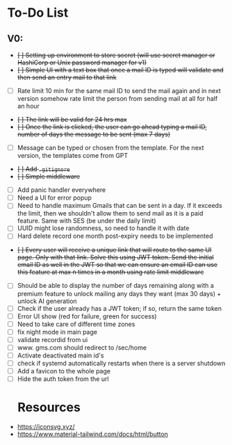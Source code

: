 # To-Do List

## V0:

- ~~[ ] Setting up environment to store secret (will use secret manager or HashiCorp or Unix password manager for v1)~~
- ~~[ ] Simple UI with a text box that once a mail ID is typed will validate and then send an entry mail to that link~~
- [ ] Rate limit 10 min for the same mail ID to send the mail again and in next version somehow rate limit the person from sending mail at all for half an hour
- ~~[ ] The link will be valid for 24 hrs max~~
- ~~[ ] Once the link is clicked, the user can go ahead typing a mail ID, number of days the message to be sent (max 7 days)~~
- [ ] Message can be typed or chosen from the template. For the next version, the templates come from GPT
- ~~[ ] Add `.gitignore`~~
- ~~[ ] Simple middleware~~
- [ ] Add panic handler everywhere
- [ ] Need a UI for error popup
- [ ] Need to handle maximum Gmails that can be sent in a day. If it exceeds the limit, then we shouldn't allow them to send mail as it is a paid feature. Same with SES (be under the daily limit)
- [ ] UUID might lose randomness, so need to handle it with date
- [ ] Hard delete record one month post-expiry needs to be implemented
- ~~[ ] Every user will receive a unique link that will route to the same UI page. Only with that link. Solve this using JWT token. Send the initial email ID as well in the JWT so that we can ensure an email ID can use this feature at max n times in a month using rate limit middleware~~
  
- [ ] Should be able to display the number of days remaining along with a premium feature to unlock mailing any days they want (max 30 days) + unlock AI generation
- [ ] Check if the user already has a JWT token; if so, return the same token
- [ ] Error UI show (red for failure, green for success)
- [ ] Need to take care of different time zones
- [ ] fix night mode in main page
- [ ] validate recordid from ui
- [ ] www. gms.com should redirect to /sec/home
- [ ] Activate deactivated main id's
- [ ] check if systemd automatically restarts when there is a server shutdown
- [ ] Add a favicon to the whole page
- [ ] Hide the auth token from the url
  <h1>Resources</h1>
-  https://iconsvg.xyz/
-  https://www.material-tailwind.com/docs/html/button
  
